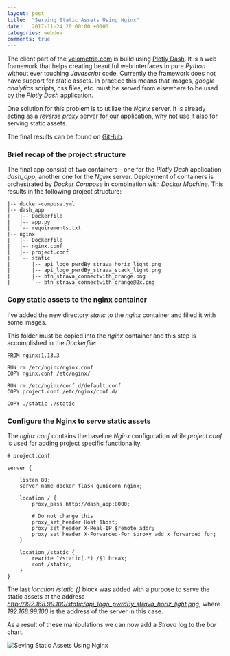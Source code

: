 ```yaml
---
layout: post
title:  "Serving Static Assets Using Nginx"
date:   2017-11-24 20:00:00 +0100
categories: webdev
comments: true
---
```


The client part of the [velometria.com](http://velometria.com) is build using [Plotly Dash](https://plot.ly/products/dash/). It is a web framework that helps creating beautiful web interfaces in pure *Python* without ever touching *Javascript* code. Currently the framework does not have support for static assets. In practice this means that images, *google analytics* scripts, css files, etc. must be served from elsewhere to be used by the *Plotly Dash* application.

One solution for this problem is to utilize the *Nginx* server. It is already [acting as a *reverse proxy* server for our application](https://sladkovm.github.io/webdev/2017/10/16/Deploying-Plotly-Dash-in-a-Docker-Container-on-Digitital-Ocean.html), why not use it also for serving static assets.

The final results can be found on [GitHub](https://github.com/sladkovm/docker-flask-gunicorn-nginx/tree/static_assets).

### Brief recap of the project structure

The final app consist of two containers - one for the *Plotly Dash* application *dash_app*, another one for the *Nginx* server. Deployment of containers is orchestrated by *Docker Compose* in combination with *Docker Machine*. This results in the following project structure:

```
|-- docker-compose.yml
|-- dash_app
|   |-- Dockerfile
|   |-- app.py
|   `-- requirements.txt
|-- nginx
|   |-- Dockerfile
|   |-- nginx.conf
|   |-- project.conf
|   `-- static
|       |-- api_logo_pwrdBy_strava_horiz_light.png
|       |-- api_logo_pwrdBy_strava_stack_light.png
|       |-- btn_strava_connectwith_orange.png
|       `-- btn_strava_connectwith_orange@2x.png
```

### Copy static assets to the nginx container

I've added the new directory *static* to the *nginx* container and filled it with some images.

This folder must be copied into the *nginx* container and this step is accomplished in the *Dockerfile*:

```
FROM nginx:1.13.3

RUN rm /etc/nginx/nginx.conf
COPY nginx.conf /etc/nginx/

RUN rm /etc/nginx/conf.d/default.conf
COPY project.conf /etc/nginx/conf.d/

COPY ./static ./static
```

### Configure the Nginx to serve static assets

The *nginx.conf* contains the baseline *Nginx* configuration while *project.conf* is used for adding project specific functionality.

```
# project.conf

server {

    listen 80;
    server_name docker_flask_gunicorn_nginx;

    location / {
        proxy_pass http://dash_app:8000;

        # Do not change this
        proxy_set_header Host $host;
        proxy_set_header X-Real-IP $remote_addr;
        proxy_set_header X-Forwarded-For $proxy_add_x_forwarded_for;
    }

    location /static {
        rewrite ^/static(.*) /$1 break;
        root /static;
    }
}
```

The last *location /static {}* block was added with a purpose to serve the static assets at the address *http://192.168.99.100/static/api_logo_pwrdBy_strava_horiz_light.png*, where *192.168.99.100* is the address of the server in this case.

As a result of these manipulations we can now add a *Strava* log to the *bar* chart.

![Seving Static Assets Using Nginx]({{site_url}}/assets/2017-11-24-Serving-Static-Assets-With-Nginx/serving_static_assets_with_nginx.png)
